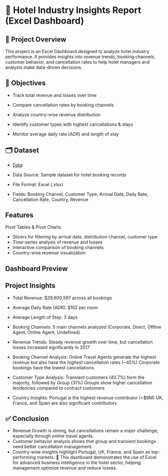 # 🏨 Hotel Industry Insights Report (Excel Dashboard)

## 📌 Project Overview

This project is an Excel Dashboard designed to analyze hotel industry performance.
It provides insights into revenue trends, booking channels, customer behavior, and cancellation rates to help hotel managers and analysts make data-driven decisions.

## 🎯 Objectives

- Track total revenue and losses over time

- Compare cancellation rates by booking channels

- Analyze country-wise revenue distribution

- Identify customer types with highest cancellations & stays

- Monitor average daily rate (ADR) and length of stay

## 🗂️ Dataset
- <a href="https://github.com/Mahmudulazad/hotel-industry-insights-excel/blob/main/Hotel%20Management%20Booking%20Data%20-%20No%20Analysis.xlsx">Data</a>

- Data Source: Sample dataset for hotel booking records
- File Format: Excel (.xlsx)
- Fields: Booking Channel, Customer Type, Arrival Date, Daily Rate, Cancellation Rate, Country, Revenue

## Features

Pivot Tables & Pivot Charts
- Slicers for filtering by arrival date, distribution channel, customer type
- Time-series analysis of revenue and losses
- Interactive comparison of booking channels
- Country-wise revenue visualization

## Dashboard Preview

## Project Insights

- Total Revenue: $29,600,597 across all bookings

- Average Daily Rate (ADR): $102 per room

- Average Length of Stay: 3 days

- Booking Channels: 5 main channels analyzed (Corporate, Direct, Offline Agent, Online Agent, Undefined)

- Revenue Trends:
Steady revenue growth over time, but cancellation losses increased significantly in 2017

- Booking Channel Analysis:
Online Travel Agents generate the highest revenue but also have the highest cancellation rates (~45%)
Corporate bookings have the lowest cancellations

- Customer Type Analysis:
Transient customers (40.7%) form the majority, followed by Group (31%)
Groups show higher cancellation tendencies compared to contract customers

- Country Insights:
Portugal is the highest revenue contributor (~$9M)
UK, France, and Spain are also significant contributors

## ✅ Conclusion
- Revenue Growth is strong, but cancellations remain a major challenge, especially through online travel agents.
- Customer behavior analysis shows that group and transient bookings need better cancellation management.
- Country-wise insights highlight Portugal, UK, France, and Spain as top-performing markets.
  📌 This dashboard demonstrates the use of Excel for advanced business intelligence in the hotel sector, helping management optimize revenue and reduce losses.
